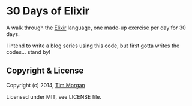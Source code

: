 # 30 Days of Elixir

A walk through the [Elixir](http://elixir-lang.org/) language, one made-up exercise per day for 30 days.

I intend to write a blog series using this code, but first gotta writes the codes... stand by!

## Copyright & License

Copyright (c) 2014, [Tim Morgan](http://timmorgan.org)

Licensed under MIT, see LICENSE file.
